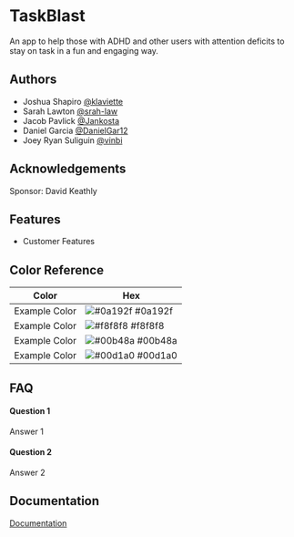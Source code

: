 
# TaskBlast

An app to help those with ADHD and other users with attention deficits to stay on task in a fun and engaging way.


## Authors

- Joshua Shapiro [@klaviette](https://github.com/klaviette)
- Sarah Lawton [@srah-law](https://github.com/srah-law)
- Jacob Pavlick [@Jankosta](https://github.com/Jankosta)
- Daniel Garcia [@DanielGar12](https://www.github.com/DanielGar12)
- Joey Ryan Suliguin [@vinbi](https://github.com/vinbi07e)


## Acknowledgements
Sponsor: David Keathly


## Features

- Customer Features


## Color Reference

| Color             | Hex                                                                |
| ----------------- | ------------------------------------------------------------------ |
| Example Color | ![#0a192f](https://via.placeholder.com/10/0a192f?text=+) #0a192f |
| Example Color | ![#f8f8f8](https://via.placeholder.com/10/f8f8f8?text=+) #f8f8f8 |
| Example Color | ![#00b48a](https://via.placeholder.com/10/00b48a?text=+) #00b48a |
| Example Color | ![#00d1a0](https://via.placeholder.com/10/00b48a?text=+) #00d1a0 |


## FAQ

#### Question 1

Answer 1

#### Question 2

Answer 2


## Documentation

[Documentation](https://linktodocumentation)

